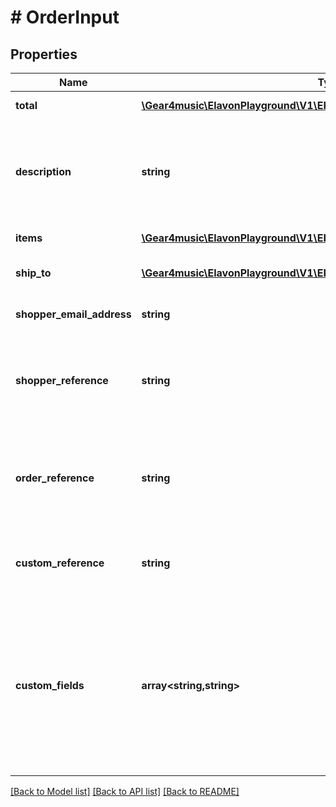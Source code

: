 # # OrderInput

## Properties

Name | Type | Description | Notes
------------ | ------------- | ------------- | -------------
**total** | [**\Gear4music\ElavonPlayground\V1\EPG\Model\PositiveAmountAndCurrency**](PositiveAmountAndCurrency.md) | Total for all items |
**description** | **string** | Description, which appears on the dashboard and might appear on receipts | [optional]
**items** | [**\Gear4music\ElavonPlayground\V1\EPG\Model\OrderItem[]**](OrderItem.md) | Line items, 64 max | [optional]
**ship_to** | [**\Gear4music\ElavonPlayground\V1\EPG\Model\Contact**](Contact.md) | Shipping contact details | [optional]
**shopper_email_address** | **string** | Shopper&#39;s email address | [optional]
**shopper_reference** | **string** | Optional reference provided by the shopper, such as a purchase order | [optional]
**order_reference** | **string** | Optional order reference which we&#39;ll display in the merchant dashboard. | [optional]
**custom_reference** | **string** | Optional reference provided by the merchant | [optional]
**custom_fields** | **array<string,string>** | Custom fields, an object containing arbitrary string values.  Field names and values must not exceed 64 and 1024 characters, respectively. | [optional]

[[Back to Model list]](../../README.md#models) [[Back to API list]](../../README.md#endpoints) [[Back to README]](../../README.md)
